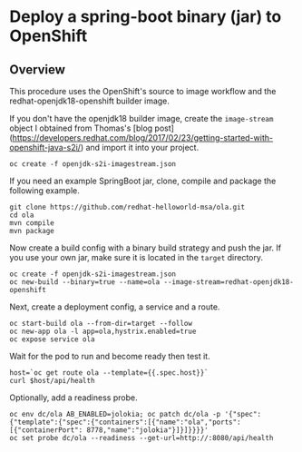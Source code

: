 # Deploy a spring-boot binary (jar) to OpenShift 
## Overview
This procedure uses the OpenShift's source to image workflow and the redhat-openjdk18-openshift builder image.

If you don't have the openjdk18 builder image, create the ```image-stream``` object I obtained from Thomas's [blog post] (https://developers.redhat.com/blog/2017/02/23/getting-started-with-openshift-java-s2i/) and import it into your project.

```
oc create -f openjdk-s2i-imagestream.json
```

If you need an example SpringBoot jar, clone, compile and package the following example.
```
git clone https://github.com/redhat-helloworld-msa/ola.git
cd ola
mvn compile
mvn package
```

Now create a build config with a binary build strategy and push the jar. If you use your own jar, make sure it is located in the ```target``` directory.
```
oc create -f openjdk-s2i-imagestream.json
oc new-build --binary=true --name=ola --image-stream=redhat-openjdk18-openshift
```
Next, create a deployment config, a service and a route.
```
oc start-build ola --from-dir=target --follow
oc new-app ola -l app=ola,hystrix.enabled=true
oc expose service ola
```

Wait for the pod to run and become ready then test it.

```
host=`oc get route ola --template={{.spec.host}}`
curl $host/api/health
```

Optionally, add a readiness probe.
```
oc env dc/ola AB_ENABLED=jolokia; oc patch dc/ola -p '{"spec":{"template":{"spec":{"containers":[{"name":"ola","ports":[{"containerPort": 8778,"name":"jolokia"}]}]}}}}'
oc set probe dc/ola --readiness --get-url=http://:8080/api/health
```